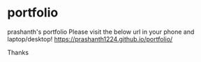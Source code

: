 # portfolio
prashanth's portfolio
Please visit the below url in your phone and laptop/desktop!
https://prashanth1224.github.io/portfolio/

Thanks
